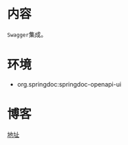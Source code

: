 # 内容

`Swagger`集成。

# 环境

- org.springdoc:springdoc-openapi-ui

# 博客

[地址](https://blog.csdn.net/qq_27525611/article/details/108759288)
